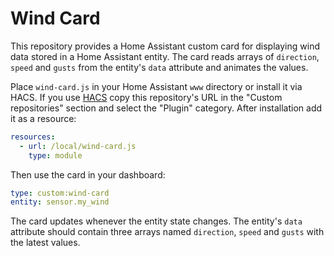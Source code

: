 # Wind Card

This repository provides a Home Assistant custom card for displaying wind data stored in a Home Assistant entity. The card reads arrays of `direction`, `speed` and `gusts` from the entity's `data` attribute and animates the values.

Place `wind-card.js` in your Home Assistant `www` directory or install it via HACS.
If you use [HACS](https://hacs.xyz/) copy this repository's URL in the "Custom repositories" section and select the "Plugin" category.
After installation add it as a resource:

```yaml
resources:
  - url: /local/wind-card.js
    type: module
```

Then use the card in your dashboard:

```yaml
type: custom:wind-card
entity: sensor.my_wind
```

The card updates whenever the entity state changes. The entity's `data` attribute should contain three arrays named `direction`, `speed` and `gusts` with the latest values.

